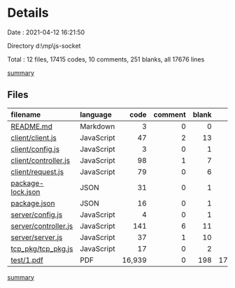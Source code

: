 # Details

Date : 2021-04-12 16:21:50

Directory d:\mp\js-socket

Total : 12 files,  17415 codes, 10 comments, 251 blanks, all 17676 lines

[summary](results.md)

## Files
| filename | language | code | comment | blank | total |
| :--- | :--- | ---: | ---: | ---: | ---: |
| [README.md](/README.md) | Markdown | 3 | 0 | 0 | 3 |
| [client/client.js](/client/client.js) | JavaScript | 47 | 2 | 13 | 62 |
| [client/config.js](/client/config.js) | JavaScript | 3 | 0 | 1 | 4 |
| [client/controller.js](/client/controller.js) | JavaScript | 98 | 1 | 7 | 106 |
| [client/request.js](/client/request.js) | JavaScript | 79 | 0 | 6 | 85 |
| [package-lock.json](/package-lock.json) | JSON | 31 | 0 | 1 | 32 |
| [package.json](/package.json) | JSON | 16 | 0 | 1 | 17 |
| [server/config.js](/server/config.js) | JavaScript | 4 | 0 | 1 | 5 |
| [server/controller.js](/server/controller.js) | JavaScript | 141 | 6 | 11 | 158 |
| [server/server.js](/server/server.js) | JavaScript | 37 | 1 | 10 | 48 |
| [tcp_pkg/tcp_pkg.js](/tcp_pkg/tcp_pkg.js) | JavaScript | 17 | 0 | 2 | 19 |
| [test/1.pdf](/test/1.pdf) | PDF | 16,939 | 0 | 198 | 17,137 |

[summary](results.md)